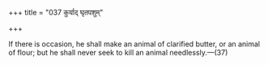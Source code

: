 +++
title = "037 कुर्याद् घृतपशुम्"

+++

If there is occasion, he shall make an animal of clarified butter, or an animal of flour; but he shall never seek to kill an animal needlessly.—(37) 
